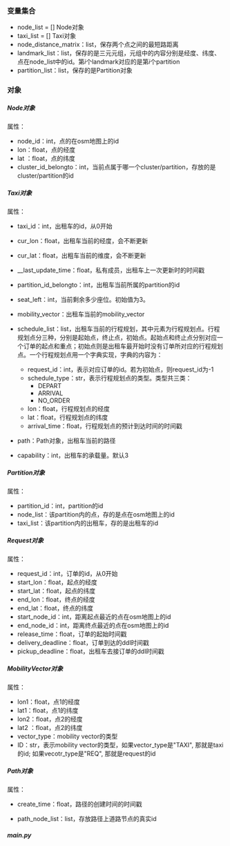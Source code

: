 ### 变量集合
- node_list = []   Node对象
- taxi_list = []   Taxi对象
- node_distance_matrix：list，保存两个点之间的最短路距离
- landmark_list：list，保存的是三元元组，元组中的内容分别是经度、纬度、点在node_list中的id。第$i$个landmark对应的是第$i$个partition
- partition_list：list，保存的是Partition对象

### 对象

##### Node对象

属性：

* node_id：int，点的在osm地图上的id  
* lon：float，点的经度
* lat ：float，点的纬度
* cluster_id_belongto：int，当前点属于哪一个cluster/partition，存放的是cluster/partition的id

##### Taxi对象
属性：

* taxi_id：int，出租车的id，从0开始

* cur_lon：float，出租车当前的经度，会不断更新 
* cur_lat：float，出粗车当前的维度，会不断更新
* __last_update_time：float，私有成员，出租车上一次更新时的时间戳
* partition_id_belongto：int，出租车当前所属的partition的id
* seat_left：int，当前剩余多少座位。初始值为3。
* mobility_vector：出租车当前的mobility_vector
* schedule_list：list，出租车当前的行程规划，其中元素为行程规划点。行程规划点分三种，分别是起始点，终止点，初始点。起始点和终止点分别对应一个订单的起点和重点；初始点则是出租车最开始时没有订单所对应的行程规划点。一个行程规划点用一个字典实现，字典的内容为：
  * request_id：int，表示对应订单的id。若为初始点，则request_id为-1
  * schedule_type：str，表示行程规划点的类型。类型共三类：
    * DEPART
    * ARRIVAL
    * NO_ORDER
  * lon：float，行程规划点的经度
  * lat：float，行程规划点的纬度
  * arrival_time：float，行程规划点的预计到达时间的时间戳
* path：Path对象，出租车当前的路径
* capability：int，出租车的承载量。默认3

##### Partition对象
属性：

* partition_id：int，partition的id
* node_list：该partition内的点，存的是点在osm地图上的id
* taxi_list：该partition内的出租车，存的是出租车的id

##### Request对象
属性：

* request_id：int，订单的id，从0开始
* start_lon：float，起点的经度
* start_lat：float，起点的纬度
* end_lon：float，终点的经度
* end_lat：float，终点的纬度 
* start_node_id：int，距离起点最近的点在osm地图上的id
* end_node_id：int，距离终点最近的点在osm地图上的id
* release_time：float，订单的起始时间戳
* delivery_deadline：float，订单到达的ddl时间戳
* pickup_deadline：float，出租车去接订单的ddl时间戳

##### MobilityVector对象
属性：

* lon1：float，点1的经度
* lat1：float，点1的纬度
* lon2：float，点2的经度
* lat2 ：float，点2的纬度
* vector_type：mobility vector的类型
* ID：str，表示mobility vector的类型，如果vector_type是"TAXI", 那就是taxi的id; 如果vecotr_type是"REQ", 那就是request的id

##### Path对象
属性：

* create_time：float，路径的创建时间的时间戳

* path_node_list：list，存放路径上道路节点的真实id



##### main.py

